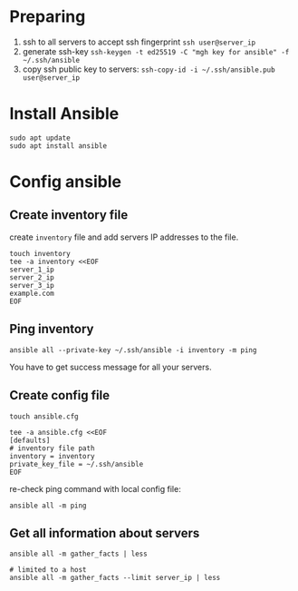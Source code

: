 # Preparing
1. ssh to all servers to accept ssh fingerprint `ssh user@server_ip`
1. generate ssh-key `ssh-keygen -t ed25519 -C "mgh key for ansible" -f ~/.ssh/ansible` 
1. copy ssh public key to servers: `ssh-copy-id -i ~/.ssh/ansible.pub user@server_ip`

# Install Ansible
```
sudo apt update
sudo apt install ansible
```
# Config ansible

## Create inventory file
create `inventory` file and add servers IP addresses to the file.

```
touch inventory
tee -a inventory <<EOF
server_1_ip
server_2_ip
server_3_ip
example.com
EOF
```

## Ping inventory
```
ansible all --private-key ~/.ssh/ansible -i inventory -m ping
```
You have to get success message for all your servers.

## Create config file
```
touch ansible.cfg

tee -a ansible.cfg <<EOF
[defaults]
# inventory file path
inventory = inventory
private_key_file = ~/.ssh/ansible
EOF
```

re-check ping command with local config file:
```
ansible all -m ping
```
## Get all information about servers
```
ansible all -m gather_facts | less

# limited to a host
ansible all -m gather_facts --limit server_ip | less

```
